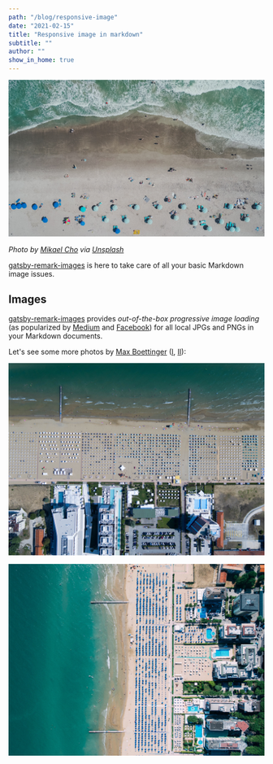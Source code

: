 ```yaml
---
path: "/blog/responsive-image"
date: "2021-02-15"
title: "Responsive image in markdown"
subtitle: ""
author: ""
show_in_home: true
---
```


![](mikael-cho-214358.jpg) 

_Photo by [Mikael Cho](https://unsplash.com/@mikael) via_ [_Unsplash_](https://unsplash.com/@mikael?photo=_3TDkAttcaM)

[gatsby-remark-images][1] is here to take care of all your basic Markdown image issues.

## Images

[gatsby-remark-images][1] provides _out-of-the-box progressive image loading_
(as popularized by [Medium][3] and [Facebook][4]) for all local JPGs and PNGs in
your Markdown documents.

Let's see some more photos by
[Max Boettinger](https://unsplash.com/@maxboettinger)
([I](https://unsplash.com/photos/T7Lnl3PFISM),
[II](https://unsplash.com/@maxboettinger?photo=SUFS6CPjB5Q)):

![](max-boettinger-109436.jpg)

![](max-boettinger-288448.jpg)

[1]: https://www.gatsbyjs.com/plugins/gatsby-remark-images/
[3]: https://jmperezperez.com/medium-image-progressive-loading-placeholder/
[4]: https://engineering.fb.com/2015/08/06/android/the-technology-behind-preview-photos/
